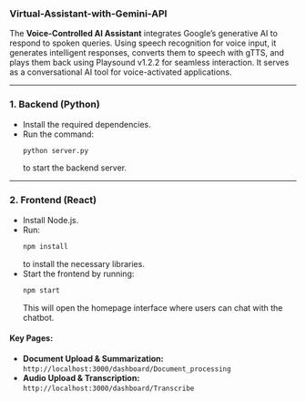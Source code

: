 ### **Virtual-Assistant-with-Gemini-API**  

The **Voice-Controlled AI Assistant** integrates Google’s generative AI to respond to spoken queries. Using speech recognition for voice input, it generates intelligent responses, converts them to speech with gTTS, and plays them back using Playsound v1.2.2 for seamless interaction. It serves as a conversational AI tool for voice-activated applications.  

---

### **1. Backend (Python)**  
- Install the required dependencies.  
- Run the command:  
  ```bash
  python server.py
  ```  
  to start the backend server.  

---

### **2. Frontend (React)**  
- Install Node.js.  
- Run:  
  ```bash
  npm install
  ```  
  to install the necessary libraries.  
- Start the frontend by running:  
  ```bash
  npm start
  ```  
  This will open the homepage interface where users can chat with the chatbot.  

#### **Key Pages:**  
- **Document Upload & Summarization:**  
  `http://localhost:3000/dashboard/Document_processing`  
- **Audio Upload & Transcription:**  
  `http://localhost:3000/dashboard/Transcribe`  
